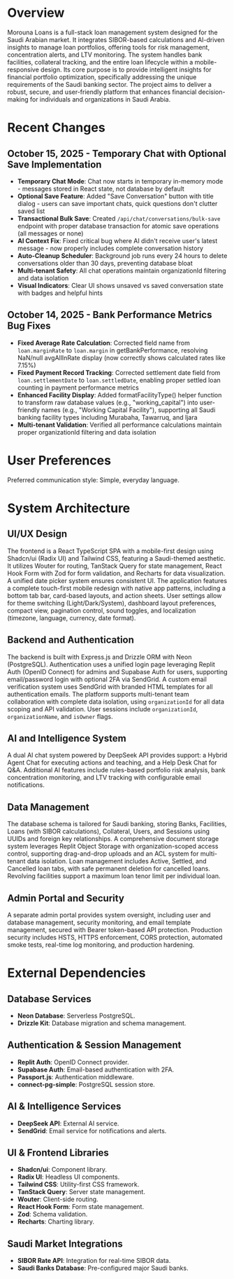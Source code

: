 # Overview
Morouna Loans is a full-stack loan management system designed for the Saudi Arabian market. It integrates SIBOR-based calculations and AI-driven insights to manage loan portfolios, offering tools for risk management, concentration alerts, and LTV monitoring. The system handles bank facilities, collateral tracking, and the entire loan lifecycle within a mobile-responsive design. Its core purpose is to provide intelligent insights for financial portfolio optimization, specifically addressing the unique requirements of the Saudi banking sector. The project aims to deliver a robust, secure, and user-friendly platform that enhances financial decision-making for individuals and organizations in Saudi Arabia.

# Recent Changes

## October 15, 2025 - Temporary Chat with Optional Save Implementation
- **Temporary Chat Mode**: Chat now starts in temporary in-memory mode - messages stored in React state, not database by default
- **Optional Save Feature**: Added "Save Conversation" button with title dialog - users can save important chats, quick questions don't clutter saved list
- **Transactional Bulk Save**: Created `/api/chat/conversations/bulk-save` endpoint with proper database transaction for atomic save operations (all messages or none)
- **AI Context Fix**: Fixed critical bug where AI didn't receive user's latest message - now properly includes complete conversation history
- **Auto-Cleanup Scheduler**: Background job runs every 24 hours to delete conversations older than 30 days, preventing database bloat
- **Multi-tenant Safety**: All chat operations maintain organizationId filtering and data isolation
- **Visual Indicators**: Clear UI shows unsaved vs saved conversation state with badges and helpful hints

## October 14, 2025 - Bank Performance Metrics Bug Fixes
- **Fixed Average Rate Calculation**: Corrected field name from `loan.marginRate` to `loan.margin` in getBankPerformance, resolving NaN/null avgAllInRate display (now correctly shows calculated rates like 7.15%)
- **Fixed Payment Record Tracking**: Corrected settlement date field from `loan.settlementDate` to `loan.settledDate`, enabling proper settled loan counting in payment performance metrics
- **Enhanced Facility Display**: Added formatFacilityType() helper function to transform raw database values (e.g., "working_capital") into user-friendly names (e.g., "Working Capital Facility"), supporting all Saudi banking facility types including Murabaha, Tawarruq, and Ijara
- **Multi-tenant Validation**: Verified all performance calculations maintain proper organizationId filtering and data isolation

# User Preferences
Preferred communication style: Simple, everyday language.

# System Architecture

## UI/UX Design
The frontend is a React TypeScript SPA with a mobile-first design using Shadcn/ui (Radix UI) and Tailwind CSS, featuring a Saudi-themed aesthetic. It utilizes Wouter for routing, TanStack Query for state management, React Hook Form with Zod for form validation, and Recharts for data visualization. A unified date picker system ensures consistent UI. The application features a complete touch-first mobile redesign with native app patterns, including a bottom tab bar, card-based layouts, and action sheets. User settings allow for theme switching (Light/Dark/System), dashboard layout preferences, compact view, pagination control, sound toggles, and localization (timezone, language, currency, date format).

## Backend and Authentication
The backend is built with Express.js and Drizzle ORM with Neon (PostgreSQL). Authentication uses a unified login page leveraging Replit Auth (OpenID Connect) for admins and Supabase Auth for users, supporting email/password login with optional 2FA via SendGrid. A custom email verification system uses SendGrid with branded HTML templates for all authentication emails. The platform supports multi-tenant team collaboration with complete data isolation, using `organizationId` for all data scoping and API validation. User sessions include `organizationId`, `organizationName`, and `isOwner` flags.

## AI and Intelligence System
A dual AI chat system powered by DeepSeek API provides support: a Hybrid Agent Chat for executing actions and teaching, and a Help Desk Chat for Q&A. Additional AI features include rules-based portfolio risk analysis, bank concentration monitoring, and LTV tracking with configurable email notifications.

## Data Management
The database schema is tailored for Saudi banking, storing Banks, Facilities, Loans (with SIBOR calculations), Collateral, Users, and Sessions using UUIDs and foreign key relationships. A comprehensive document storage system leverages Replit Object Storage with organization-scoped access control, supporting drag-and-drop uploads and an ACL system for multi-tenant data isolation. Loan management includes Active, Settled, and Cancelled loan tabs, with safe permanent deletion for cancelled loans. Revolving facilities support a maximum loan tenor limit per individual loan.

## Admin Portal and Security
A separate admin portal provides system oversight, including user and database management, security monitoring, and email template management, secured with Bearer token-based API protection. Production security includes HSTS, HTTPS enforcement, CORS protection, automated smoke tests, real-time log monitoring, and production hardening.

# External Dependencies

## Database Services
- **Neon Database**: Serverless PostgreSQL.
- **Drizzle Kit**: Database migration and schema management.

## Authentication & Session Management
- **Replit Auth**: OpenID Connect provider.
- **Supabase Auth**: Email-based authentication with 2FA.
- **Passport.js**: Authentication middleware.
- **connect-pg-simple**: PostgreSQL session store.

## AI & Intelligence Services
- **DeepSeek API**: External AI service.
- **SendGrid**: Email service for notifications and alerts.

## UI & Frontend Libraries
- **Shadcn/ui**: Component library.
- **Radix UI**: Headless UI components.
- **Tailwind CSS**: Utility-first CSS framework.
- **TanStack Query**: Server state management.
- **Wouter**: Client-side routing.
- **React Hook Form**: Form state management.
- **Zod**: Schema validation.
- **Recharts**: Charting library.

## Saudi Market Integrations
- **SIBOR Rate API**: Integration for real-time SIBOR data.
- **Saudi Banks Database**: Pre-configured major Saudi banks.